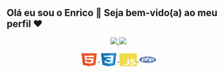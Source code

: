 ## Olá eu sou o Enrico 👋 Seja bem-vido(a) ao meu perfil ❤️

<div align="center">
  <a href="https://github.com/enricofs">
  <img height="180em" src="https://github-readme-stats.vercel.app/api?username=enricofs&show_icons=true&theme=dracula&include_all_commits=true&count_private=true"/>
  <img height="180em" src="https://github-readme-stats.vercel.app/api/top-langs/?username=enricofs&layout=compact&langs_count=7&theme=dracula"/>
</div>
<div style="display: inline_block" align="center"><br>
  <img align="center" alt="Rico-HTML" height="30" width="40" src="https://raw.githubusercontent.com/devicons/devicon/master/icons/html5/html5-original.svg">
  <img align="center" alt="Rico-CSS" height="30" width="40" src="https://raw.githubusercontent.com/devicons/devicon/master/icons/css3/css3-original.svg">
  <img align="center" alt="Rico-Js" height="30" width="40" src="https://raw.githubusercontent.com/devicons/devicon/master/icons/javascript/javascript-plain.svg">
  <img align="center" alt="Rico-PHP" height="30" width="40" src="https://raw.githubusercontent.com/devicons/devicon/master/icons/php/php-plain.svg">
</div>

<!--
**enricofs/enricofs** is a ✨ _special_ ✨ repository because its `README.md` (this file) appears on your GitHub profile.

Here are some ideas to get you started:

- 🔭 I’m currently working on ...
- 🌱 I’m currently learning ...
- 👯 I’m looking to collaborate on ...
- 🤔 I’m looking for help with ...
- 💬 Ask me about ...
- 📫 How to reach me: ...
- 😄 Pronouns: ...
- ⚡ Fun fact: ...
-->
